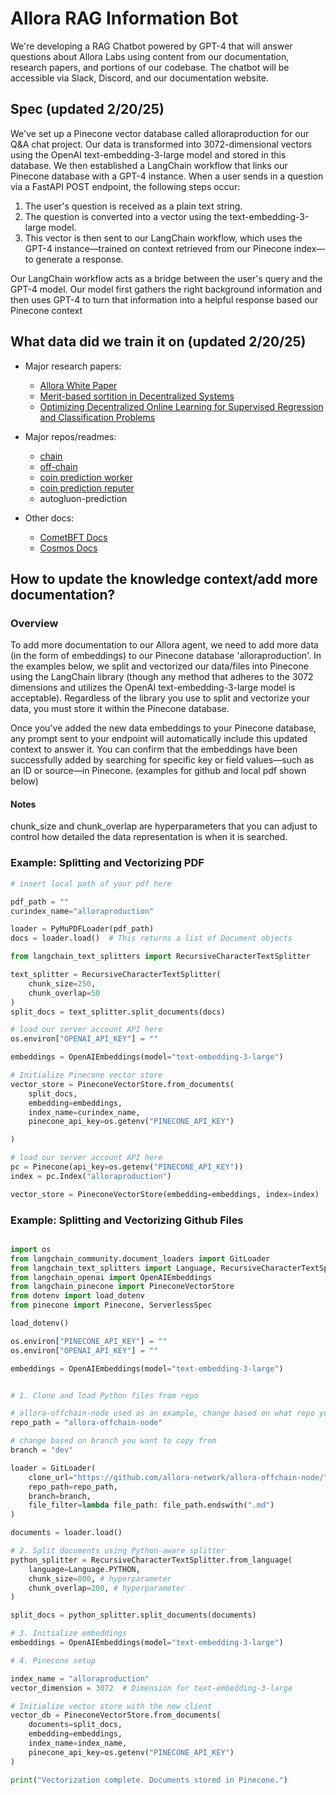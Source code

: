 # Allora RAG Information Bot

We're developing a RAG Chatbot powered by GPT-4 that will answer questions about Allora Labs using content from our documentation, research papers, and portions of our codebase. The chatbot will be accessible via Slack, Discord, and our documentation website.


## Spec (updated 2/20/25)

We've set up a Pinecone vector database called alloraproduction for our Q&A chat project. Our data is transformed into 3072-dimensional vectors using the OpenAI text-embedding-3-large model and stored in this database. We then established a LangChain workflow that links our Pinecone database with a GPT-4 instance. When a user sends in a question via a FastAPI POST endpoint, the following steps occur:

1. The user's question is received as a plain text string.
2. The question is converted into a vector using the text-embedding-3-large model.
3. This vector is then sent to our LangChain workflow, which uses the GPT-4 instance—trained on context retrieved from our Pinecone index—to generate a response.
   
Our LangChain workflow acts as a bridge between the user's query and the GPT-4 model. Our model first gathers the right background information and then uses GPT-4 to turn that information into a helpful response based our Pinecone context


## What data did we train it on (updated 2/20/25)

- Major research papers:
  - [Allora White Paper](https://www.allora.network/research/optimizing-decentralized-online-learning-for-supervised-regression-and-classification-problems)
  - [Merit-based sortition in Decentralized Systems](https://www.allora.network/research/merit-based-sortition-in-decentralized-systems)
  - [Optimizing Decentralized Online Learning for Supervised Regression and Classification Problems](https://www.allora.network/research/optimizing-decentralized-online-learning-for-supervised-regression-and-classification-problems)

- Major repos/readmes:
  - [chain](https://github.com/allora-network/allora-chain)
  - [off-chain](https://github.com/allora-network/allora-offchain-node)
  - [coin prediction worker](https://github.com/allora-network/basic-coin-prediction-node)
  - [coin prediction reputer](https://github.com/allora-network/coin-prediction-reputer)
  - autogluon-prediction

- Other docs:
  - [CometBFT Docs](https://docs.cometbft.com/v0.38/)
  - [Cosmos Docs](https://github.com/cosmos/cosmos-sdk-docs)


## How to update the knowledge context/add more documentation?

### Overview

To add more documentation to our Allora agent, we need to add more data (in the form of embeddings) to our Pinecone database 'alloraproduction'. In the examples below, we split and vectorized our data/files into Pinecone using the LangChain library (though any method that adheres to the 3072 dimensions and utilizes the OpenAI text-embedding-3-large model is acceptable). Regardless of the library you use to split and vectorize your data, you must store it within the Pinecone database. 

Once you've added the new data embeddings to your Pinecone database, any prompt sent to your endpoint will automatically include this updated context to answer it. You can confirm that the embeddings have been successfully added by searching for specific key or field values—such as an ID or source—in Pinecone. (examples for github and local pdf shown below)

#### Notes

chunk_size and chunk_overlap are hyperparameters that you can adjust to control how detailed the data representation is when it is searched.

### Example: Splitting and Vectorizing PDF 


```python
# insert local path of your pdf here 

pdf_path = ""
curindex_name="alloraproduction"

loader = PyMuPDFLoader(pdf_path)
docs = loader.load()  # This returns a list of Document objects

from langchain_text_splitters import RecursiveCharacterTextSplitter

text_splitter = RecursiveCharacterTextSplitter(
    chunk_size=250,
    chunk_overlap=50
)
split_docs = text_splitter.split_documents(docs)

# load our server account API here
os.environ["OPENAI_API_KEY"] = ""

embeddings = OpenAIEmbeddings(model="text-embedding-3-large")

# Initialize Pinecone vector store
vector_store = PineconeVectorStore.from_documents(
    split_docs,
    embedding=embeddings,
    index_name=curindex_name,
    pinecone_api_key=os.getenv("PINECONE_API_KEY")

)

# load our server account API here
pc = Pinecone(api_key=os.getenv("PINECONE_API_KEY"))
index = pc.Index("alloraproduction")

vector_store = PineconeVectorStore(embedding=embeddings, index=index)
```

### Example: Splitting and Vectorizing Github Files

```python

import os
from langchain_community.document_loaders import GitLoader
from langchain_text_splitters import Language, RecursiveCharacterTextSplitter
from langchain_openai import OpenAIEmbeddings
from langchain_pinecone import PineconeVectorStore
from dotenv import load_dotenv
from pinecone import Pinecone, ServerlessSpec

load_dotenv()

os.environ["PINECONE_API_KEY"] = ""
os.environ["OPENAI_API_KEY"] = ""

embeddings = OpenAIEmbeddings(model="text-embedding-3-large")


# 1. Clone and load Python files from repo

# allora-offchain-node used as an example, change based on what repo you decide to vectorize
repo_path = "allora-offchain-node"

# change based on branch you want to copy from 
branch = "dev"  

loader = GitLoader(
    clone_url="https://github.com/allora-network/allora-offchain-node/",
    repo_path=repo_path,
    branch=branch,
    file_filter=lambda file_path: file_path.endswith(".md")
)

documents = loader.load()

# 2. Split documents using Python-aware splitter
python_splitter = RecursiveCharacterTextSplitter.from_language(
    language=Language.PYTHON,
    chunk_size=800, # hyperparameter
    chunk_overlap=200, # hyperparameter
)

split_docs = python_splitter.split_documents(documents)

# 3. Initialize embeddings
embeddings = OpenAIEmbeddings(model="text-embedding-3-large")

# 4. Pinecone setup

index_name = "alloraproduction"
vector_dimension = 3072  # Dimension for text-embedding-3-large

# Initialize vector store with the new client
vector_db = PineconeVectorStore.from_documents(
    documents=split_docs,
    embedding=embeddings,
    index_name=index_name,
    pinecone_api_key=os.getenv("PINECONE_API_KEY")  
)

print("Vectorization complete. Documents stored in Pinecone.")


```


